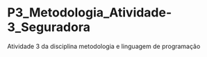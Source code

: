 # P3_Metodologia_Atividade-3_Seguradora
Atividade 3 da disciplina metodologia e linguagem de programação
